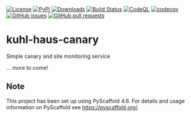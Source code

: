 <!-- These are examples of badges you might want to add to your README:
   please update the URLs accordingly 

[![ReadTheDocs](https://readthedocs.org/projects/kuhl-haus-canary/badge/?version=latest)](https://kuhl-haus-canary.readthedocs.io/en/stable/)
[![Conda-Forge](https://img.shields.io/conda/vn/conda-forge/kuhl-haus-canary.svg)](https://anaconda.org/conda-forge/kuhl-haus-canary)
[![Monthly Downloads](https://pepy.tech/badge/kuhl-haus-canary/month)](https://pepy.tech/project/kuhl-haus-canary)
-->


[![License](https://img.shields.io/github/license/kuhl-haus/kuhl-haus-canary)](https://github.com/kuhl-haus/kuhl-haus-canary/blob/mainline/LICENSE.txt)
[![PyPI](https://img.shields.io/pypi/v/kuhl-haus-canary.svg)](https://pypi.org/project/kuhl-haus-canary/)
[![Downloads](https://static.pepy.tech/badge/kuhl-haus-canary/month)](https://pepy.tech/project/kuhl-haus-canary)
[![Build Status](https://github.com/kuhl-haus/kuhl-haus-canary/actions/workflows/publish-to-pypi.yml/badge.svg)](https://github.com/kuhl-haus/kuhl-haus-canary/actions/workflows/publish-to-pypi.yml)
[![CodeQL](https://github.com/kuhl-haus/kuhl-haus-canary/workflows/CodeQL/badge.svg)](https://github.com/kuhl-haus/kuhl-haus-canary/actions/workflows/github-code-scanning/codeql/)
[![codecov](https://codecov.io/gh/kuhl-haus/kuhl-haus-canary/branch/mainline/graph/badge.svg)](https://codecov.io/gh/kuhl-haus/kuhl-haus-canary)
[![GitHub issues](https://img.shields.io/github/issues/kuhl-haus/kuhl-haus-canary)](https://github.com/kuhl-haus/kuhl-haus-canary/issues)
[![GitHub pull requests](https://img.shields.io/github/issues-pr/kuhl-haus/kuhl-haus-canary)](https://github.com/kuhl-haus/kuhl-haus-canary/pulls)


# kuhl-haus-canary

Simple canary and site monitoring service

... more to come!

## Note

This project has been set up using PyScaffold 4.6. For details and usage
information on PyScaffold see https://pyscaffold.org/.
